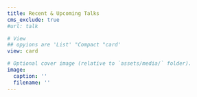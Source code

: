 ```yaml
---
title: Recent & Upcoming Talks
cms_exclude: true
#url: talk

# View
## opyions are 'List' "Compact "card'
view: card

# Optional cover image (relative to `assets/media/` folder).
image:
  caption: ''
  filename: ''
---
```

